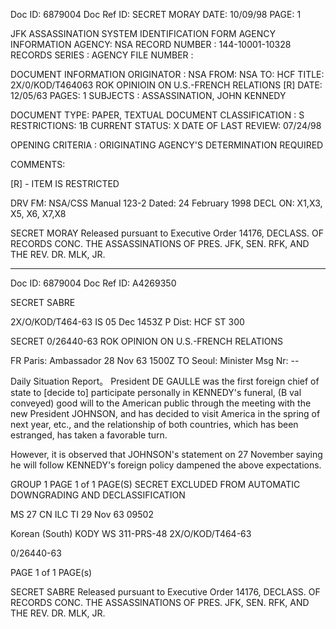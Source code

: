 Doc ID: 6879004 Doc Ref ID: SECRET MORAY DATE: 10/09/98
PAGE: 1

JFK ASSASSINATION SYSTEM
IDENTIFICATION FORM
AGENCY INFORMATION
AGENCY: NSA
RECORD NUMBER : 144-10001-10328
RECORDS SERIES :
AGENCY FILE NUMBER :

DOCUMENT INFORMATION
ORIGINATOR : NSA
FROM: NSA
TO: HCF
TITLE:
2X/0/KOD/T464063 ROK OPINIOIN ON U.S.-FRENCH RELATIONS [R]
DATE: 12/05/63
PAGES: 1
SUBJECTS :
ASSASSINATION, JOHN KENNEDY

DOCUMENT TYPE: PAPER, TEXTUAL DOCUMENT
CLASSIFICATION : S
RESTRICTIONS: 1B
CURRENT STATUS: X
DATE OF LAST REVIEW: 07/24/98

OPENING CRITERIA :
ORIGINATING AGENCY'S DETERMINATION REQUIRED

COMMENTS:

[R] - ITEM IS RESTRICTED

DRV FM: NSA/CSS Manual 123-2
Dated: 24 February 1998
DECL ON: X1,X3, X5, X6, X7,X8

SECRET MORAY
Released pursuant to Executive Order 14176, DECLASS. OF RECORDS CONC. THE ASSASSINATIONS OF PRES. JFK, SEN.
RFK, AND THE REV. DR. MLK, JR.

---

Doc ID: 6879004 Doc Ref ID: A4269350

SECRET SABRE

2X/O/KOD/T464-63
IS 05 Dec 1453Z P
Dist: HCF
ST 300

SECRET
0/26440-63
ROK OPINION ON U.S.-FRENCH RELATIONS

FR Paris: Ambassador 28 Nov 63 1500Z
TO Seoul: Minister
Msg Nr: --

Daily Situation Report。
President DE GAULLE was the first foreign chief of state
to [decide to] participate personally in KENNEDY's funeral,
(B val conveyed) good will to the American public through the
meeting with the new President JOHNSON, and has decided to visit
America in the spring of next year, etc., and the relationship
of both countries, which has been estranged, has taken a favorable
turn.

However, it is observed that JOHNSON's statement on
27 November saying he will follow KENNEDY's foreign policy
dampened the above expectations.

GROUP 1 PAGE 1 of 1 PAGE(S)
SECRET
EXCLUDED FROM AUTOMATIC
DOWNGRADING AND DECLASSIFICATION

MS 27 CN ILC TI 29 Nov 63 09502

Korean (South) KODY WS 311-PRS-48 2X/O/KOD/T464-63

0/26440-63

PAGE 1 of 1 PAGE(s)

SECRET SABRE
Released pursuant to Executive Order 14176, DECLASS. OF RECORDS CONC. THE ASSASSINATIONS OF PRES. JFK, SEN.
RFK, AND THE REV. DR. MLK, JR.

